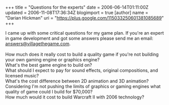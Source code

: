 +++
title = "Questions for the experts"
date = 2006-06-14T01:11:00Z
updated = 2006-11-08T17:36:34Z
blogimport = true 
[author]
	name = "Darian Hickman"
	uri = "https://plus.google.com/115033250601381085689"
+++

I came up with some critical questions for my game plan. If you're an expert in game development and got some answers please send me an email: answers@villagethegame.com.<br /><br />How much does it really cost to build a quality game if you're not building your own gaming engine or graphics engine?<br />What's the best game engine to build on?<br />What should I expect to pay for sound effects, original compositions, and licensed music?<br />What's the cost difference between 2D animation and 3D animation?<br />Considering I'm not pushing the limits of graphics or gaming engines what quality of game could I build for $70,000?<br />How much would it cost to build Warcraft II with 2006 technology?
